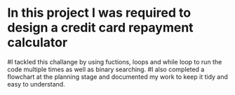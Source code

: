 # In this project I was required to design a credit card repayment calculator 
#I tackled this challange by using fuctions, loops and while loop to run the code multiple times as well as binary searching. 
#I also completed a flowchart at the planning stage and documented my work to keep it tidy and easy to understand.
